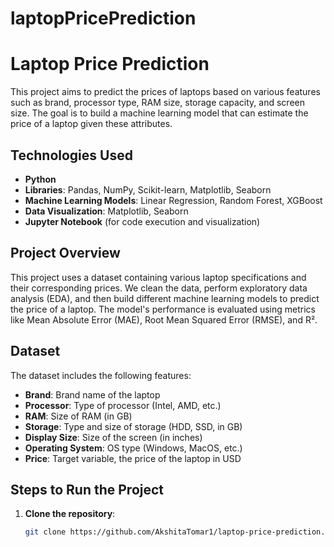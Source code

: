 # laptopPricePrediction
# Laptop Price Prediction

This project aims to predict the prices of laptops based on various features such as brand, processor type, RAM size, storage capacity, and screen size. The goal is to build a machine learning model that can estimate the price of a laptop given these attributes.

## Technologies Used
- **Python**  
- **Libraries**: Pandas, NumPy, Scikit-learn, Matplotlib, Seaborn
- **Machine Learning Models**: Linear Regression, Random Forest, XGBoost
- **Data Visualization**: Matplotlib, Seaborn
- **Jupyter Notebook** (for code execution and visualization)

## Project Overview
This project uses a dataset containing various laptop specifications and their corresponding prices. We clean the data, perform exploratory data analysis (EDA), and then build different machine learning models to predict the price of a laptop. The model's performance is evaluated using metrics like Mean Absolute Error (MAE), Root Mean Squared Error (RMSE), and R².

## Dataset
The dataset includes the following features:
- **Brand**: Brand name of the laptop
- **Processor**: Type of processor (Intel, AMD, etc.)
- **RAM**: Size of RAM (in GB)
- **Storage**: Type and size of storage (HDD, SSD, in GB)
- **Display Size**: Size of the screen (in inches)
- **Operating System**: OS type (Windows, MacOS, etc.)
- **Price**: Target variable, the price of the laptop in USD



## Steps to Run the Project

1. **Clone the repository**:
   ```bash
   git clone https://github.com/AkshitaTomar1/laptop-price-prediction.git
